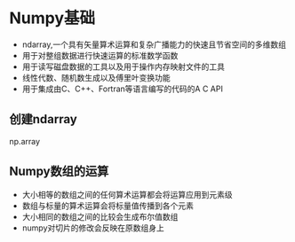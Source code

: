# Numpy基础





- ndarray,一个具有矢量算术运算和复杂广播能力的快速且节省空间的多维数组
- 用于对整组数据进行快速运算的标准数学函数
- 用于读写磁盘数据的工具以及用于操作内存映射文件的工具
- 线性代数、随机数生成以及傅里叶变换功能
- 用于集成由C、C++、Fortran等语言编写的代码的A C API



## 创建ndarray

np.array



## Numpy数组的运算

- 大小相等的数组之间的任何算术运算都会将运算应用到元素级
- 数组与标量的算术运算会将标量值传播到各个元素
- 大小相同的数组之间的比较会生成布尔值数组
- numpy对切片的修改会反映在原数组身上